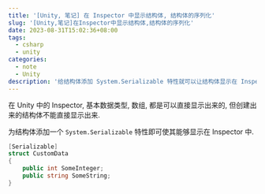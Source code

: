 ```yaml
---
title: '[Unity, 笔记] 在 Inspector 中显示结构体, 结构体的序列化'
slug: '[Unity,笔记]在Inspector中显示结构体,结构体的序列化'
date: 2023-08-31T15:02:36+08:00
tags:
  - csharp
  - unity
categories:
  - note
  - Unity
description: '给结构体添加 System.Serializable 特性就可以让结构体显示在 Inspector 中了'
---
```


在 Unity 中的 Inspector, 基本数据类型, 数组, 都是可以直接显示出来的, 但创建出来的结构体不能直接显示出来.


为结构体添加一个 `System.Serializable` 特性即可使其能够显示在 Inspector 中.


```cs
[Serializable]
struct CustomData
{
    public int SomeInteger;
    public string SomeString;
}
```
